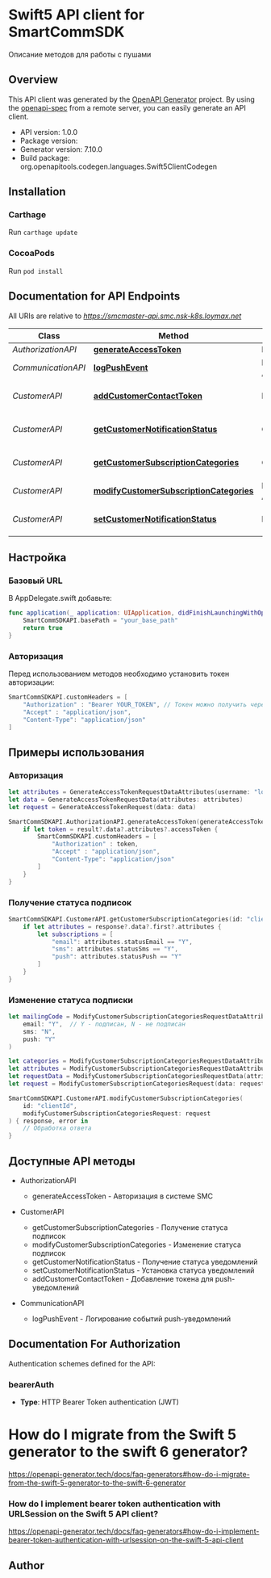 # Swift5 API client for SmartCommSDK

Описание методов для работы с пушами

## Overview
This API client was generated by the [OpenAPI Generator](https://openapi-generator.tech) project.  By using the [openapi-spec](https://github.com/OAI/OpenAPI-Specification) from a remote server, you can easily generate an API client.

- API version: 1.0.0
- Package version: 
- Generator version: 7.10.0
- Build package: org.openapitools.codegen.languages.Swift5ClientCodegen

## Installation

### Carthage

Run `carthage update`

### CocoaPods

Run `pod install`

## Documentation for API Endpoints

All URIs are relative to *https://smcmaster-api.smc.nsk-k8s.loymax.net*

Class | Method | HTTP request | Description
------------ | ------------- | ------------- | -------------
*AuthorizationAPI* | [**generateAccessToken**](docs/AuthorizationAPI.md#generateaccesstoken) | **POST** /token | Авторизация в системе SMC
*CommunicationAPI* | [**logPushEvent**](docs/CommunicationAPI.md#logpushevent) | **POST** /communication/{type}/events | Передать в Смарт факт показа (открытия) пуша
*CustomerAPI* | [**addCustomerContactToken**](docs/CustomerAPI.md#addcustomercontacttoken) | **POST** /customer/{id}/contact | Передать в Смарт полученный от APNS/FCM/rustore/HuaweiPushToolkit токен
*CustomerAPI* | [**getCustomerNotificationStatus**](docs/CustomerAPI.md#getcustomernotificationstatus) | **GET** /customer/{id}/channel | Получить из Смарта статус разрешения на уведомления клиенту
*CustomerAPI* | [**getCustomerSubscriptionCategories**](docs/CustomerAPI.md#getcustomersubscriptioncategories) | **GET** /customer/{id}/subscribe | Получить из Смарта статус подписки клиента на категории рассылок
*CustomerAPI* | [**modifyCustomerSubscriptionCategories**](docs/CustomerAPI.md#modifycustomersubscriptioncategories) | **PATCH** /customer/{id}/subscribe | Передать в Смарт статус подписки на категории
*CustomerAPI* | [**setCustomerNotificationStatus**](docs/CustomerAPI.md#setcustomernotificationstatus) | **POST** /customer/{id}/channel | Передать в Смарт статус разрешения на уведомления клиенту


## Настройка

### Базовый URL

В AppDelegate.swift добавьте:

```swift
func application(_ application: UIApplication, didFinishLaunchingWithOptions launchOptions: [UIApplication.LaunchOptionsKey: Any]?) -> Bool {
    SmartCommSDKAPI.basePath = "your_base_path"
    return true
}
```

### Авторизация

Перед использованием методов необходимо установить токен авторизации:

```swift
SmartCommSDKAPI.customHeaders = [
    "Authorization" : "Bearer YOUR_TOKEN", // Токен можно получить через /token
    "Accept" : "application/json",
    "Content-Type": "application/json"
]
```

## Примеры использования

### Авторизация

```swift
let attributes = GenerateAccessTokenRequestDataAttributes(username: "login", password: "password")
let data = GenerateAccessTokenRequestData(attributes: attributes)
let request = GenerateAccessTokenRequest(data: data)

SmartCommSDKAPI.AuthorizationAPI.generateAccessToken(generateAccessTokenRequest: request) { result, error in
    if let token = result?.data?.attributes?.accessToken {
        SmartCommSDKAPI.customHeaders = [
            "Authorization" : token,
            "Accept" : "application/json",
            "Content-Type": "application/json"
        ]
    }
}
```

### Получение статуса подписок

```swift
SmartCommSDKAPI.CustomerAPI.getCustomerSubscriptionCategories(id: "clientId") { response, error in
    if let attributes = response?.data?.first?.attributes {
        let subscriptions = [
            "email": attributes.statusEmail == "Y",
            "sms": attributes.statusSms == "Y",
            "push": attributes.statusPush == "Y"
        ]
    }
}
```

### Изменение статуса подписки

```swift
let mailingCode = ModifyCustomerSubscriptionCategoriesRequestDataAttributesCategoriesMailingCode(
    email: "Y",  // Y - подписан, N - не подписан
    sms: "N",
    push: "Y"
)

let categories = ModifyCustomerSubscriptionCategoriesRequestDataAttributesCategories(mailingCode: mailingCode)
let attributes = ModifyCustomerSubscriptionCategoriesRequestDataAttributes(categories: categories)
let requestData = ModifyCustomerSubscriptionCategoriesRequestData(attributes: attributes)
let request = ModifyCustomerSubscriptionCategoriesRequest(data: requestData)

SmartCommSDKAPI.CustomerAPI.modifyCustomerSubscriptionCategories(
    id: "clientId",
    modifyCustomerSubscriptionCategoriesRequest: request
) { response, error in
    // Обработка ответа
}
```

## Доступные API методы

- AuthorizationAPI
  - generateAccessToken - Авторизация в системе SMC

- CustomerAPI
  - getCustomerSubscriptionCategories - Получение статуса подписок
  - modifyCustomerSubscriptionCategories - Изменение статуса подписок
  - getCustomerNotificationStatus - Получение статуса уведомлений
  - setCustomerNotificationStatus - Установка статуса уведомлений
  - addCustomerContactToken - Добавление токена для push-уведомлений

- CommunicationAPI
  - logPushEvent - Логирование событий push-уведомлений



<a id="documentation-for-authorization"></a>
## Documentation For Authorization


Authentication schemes defined for the API:
<a id="bearerAuth"></a>
### bearerAuth

- **Type**: HTTP Bearer Token authentication (JWT)


# How do I migrate from the Swift 5 generator to the swift 6 generator?

https://openapi-generator.tech/docs/faq-generators#how-do-i-migrate-from-the-swift-5-generator-to-the-swift-6-generator

### How do I implement bearer token authentication with URLSession on the Swift 5 API client?

https://openapi-generator.tech/docs/faq-generators#how-do-i-implement-bearer-token-authentication-with-urlsession-on-the-swift-5-api-client

## Author
